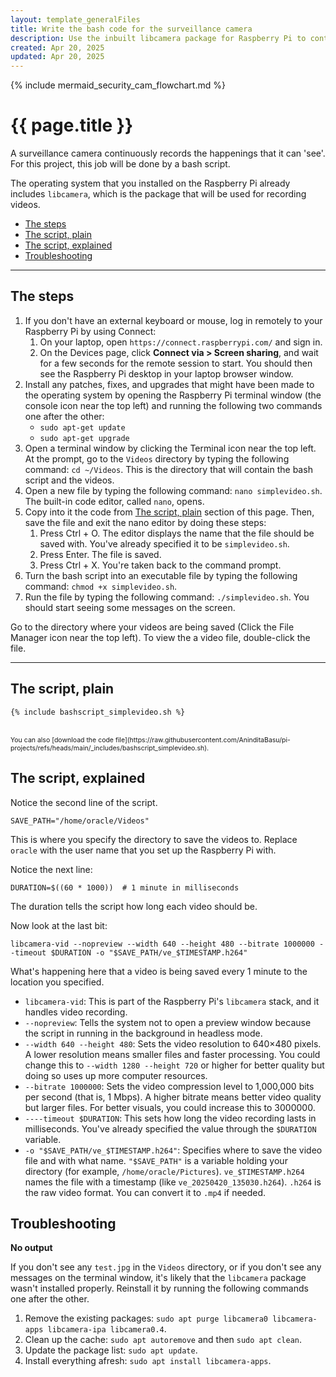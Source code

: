 ```yaml
---
layout: template_generalFiles
title: Write the bash code for the surveillance camera
description: Use the inbuilt libcamera package for Raspberry Pi to continuously record the surroundings
created: Apr 20, 2025
updated: Apr 20, 2025
---
```


{% include mermaid_security_cam_flowchart.md %}

# {{ page.title }}

A surveillance camera continuously records the happenings that it can 'see'. For this project, this job will be done by a bash script.

The operating system that you installed on the Raspberry Pi already includes `libcamera`, which is the package that will be used for recording videos.

-  [The steps](#the-steps)
-  [The script, plain](#the-script-plain)
-  [The script, explained](#the-script-explained)
-  [Troubleshooting](#troubleshooting)

<hr/>

## The steps

1.  If you don't have an external keyboard or mouse, log in remotely to your Raspberry Pi by using Connect:
    1.  On your laptop, open `https://connect.raspberrypi.com/` and sign in.
	1.  On the Devices page, click **Connect via > Screen sharing**, and wait for a few seconds for the remote session to start. You should then see the Raspberry Pi desktop in your laptop browser window.
1.  Install any patches, fixes, and upgrades that might have been made to the operating system by opening the Raspberry Pi terminal window (the console icon near the top left) and running the following two commands one after the other:
    -  `sudo apt-get update`
	-  `sudo apt-get upgrade`
1.  Open a terminal window by clicking the Terminal icon near the top left. At the prompt, go to the `Videos` directory by typing the following command: `cd ~/Videos`. This is the directory that will contain the bash script and the videos.
1.  Open a new file by typing the following command: `nano simplevideo.sh`. The built-in code editor, called `nano`, opens. 
1.  Copy into it the code from [The script, plain](#the-script-plain) section of this page. Then, save the file and exit the nano editor by doing these steps:
    1.  Press Ctrl + O. The editor displays the name that the file should be saved with. You've already specified it to be `simplevideo.sh`.
	1.  Press Enter. The file is saved.
	1.  Press Ctrl + X. You're taken back to the command prompt.
1.  Turn the bash script into an executable file by typing the following command: `chmod +x simplevideo.sh`.
1.  Run the file by typing the following command: `./simplevideo.sh`. You should start seeing some messages on the screen.

Go to the directory where your videos are being saved (Click the File Manager icon near the top left). To view the a video file, double-click the file.

<hr/>

## The script, plain

```
{% include bashscript_simplevideo.sh %}
```

<br/>
<span style="font-size:75%;">You can also [download the code file](https://raw.githubusercontent.com/AninditaBasu/pi-projects/refs/heads/main/_includes/bashscript_simplevideo.sh).</span>

## The script, explained

Notice the second line of the script.

```
SAVE_PATH="/home/oracle/Videos"
```

This is where you specify the directory to save the videos to. Replace `oracle` with the user name that you set up the Raspberry Pi with.

Notice the next line:

```
DURATION=$((60 * 1000))  # 1 minute in milliseconds
```

The duration tells the script how long each video should be.

Now look at the last bit:

```
libcamera-vid --nopreview --width 640 --height 480 --bitrate 1000000 --timeout $DURATION -o "$SAVE_PATH/ve_$TIMESTAMP.h264"
```

What's happening here that a video is being saved every 1 minute to the location you specified.

-  `libcamera-vid`: This is part of the Raspberry Pi's `libcamera` stack, and it handles video recording.
-  `--nopreview`: Tells the system not to open a preview window because the script in running in the background in headless mode.
-  `--width 640 --height 480`: Sets the video resolution to 640×480 pixels. A lower resolution means smaller files and faster processing. You could change this to `--width 1280 --height 720` or higher for better quality but doing so uses up more computer resources.
-  `--bitrate 1000000`: Sets the video compression level to 1,000,000 bits per second (that is, 1 Mbps). A higher bitrate means better video quality but larger files. For better visuals, you could increase this to 3000000.
-  `----timeout $DURATION`: This sets how long the video recording lasts in milliseconds. You've already specified the value through the `$DURATION` variable.
-  `-o "$SAVE_PATH/ve_$TIMESTAMP.h264"`: Specifies where to save the video file and with what name. `"$SAVE_PATH"` is a variable holding your directory (for example, `/home/oracle/Pictures`). `ve_$TIMESTAMP.h264` names the file with a timestamp (like `ve_20250420_135030.h264`). `.h264` is the raw video format. You can convert it to `.mp4` if needed.

## Troubleshooting

**No output**

If you don't see any `test.jpg` in the `Videos` directory, or if you don't see any messages on the terminal window, it's likely that the `libcamera` package wasn't installed properly. Reinstall it by running the following commands one after the other.

1.  Remove the existing packages: `sudo apt purge libcamera0 libcamera-apps libcamera-ipa libcamera0.4`.
2.  Clean up the cache: `sudo apt autoremove` and then `sudo apt clean`.
3.  Update the package list: `sudo apt update`.
4.  Install everything afresh: `sudo apt install libcamera-apps`.

